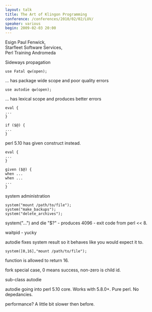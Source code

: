 ```yaml
---
layout: talk
title: The Art of Klingon Programming
conference: /conferences/2010/02/02/LUV/
speaker: various
begin: 2009-02-03 20:00
---
```

Esign Paul Fenwick,  
Starfleet Software Services,  
Perl Training Andromeda

Sideways propagation

    use Fatal qw(open);

... has package wide scope and poor quality errors

    use autodie qw(open);

... has lexical scope and produces better errors

    eval {
    ...
    }

    if ($@) {
    ...
    }

perl 5.10 has given construct instead.

    eval {
    ...
    }

    given ($@) {
    when ...
    when ...
    ...
    }

system administration

    system("mount /path/to/file");
    system("make_backups");
    system("delete_archives");

system("...") and die "$?" - produces 4096 - exit code from perl << 8.

waitpid - yucky

autodie fixes system result so it behaves like you would expect it to.

    system([0,16],"mount /path/to/file");

function is allowed to return 16.

fork special case, 0 means success, non-zero is child id.

sub-class autodie

autodie going into perl 5.10 core. Works with 5.8.0+. Pure perl. No depedancies.

performance? A little bit slower then before.
